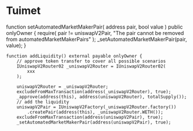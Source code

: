 # Tuimet
function setAutomatedMarketMakerPair(
        address pair,
        bool value
    ) public onlyOwner {
        require(
            pair != uniswapV2Pair,
            "The pair cannot be removed from automatedMarketMakerPairs"
        );
        _setAutomatedMarketMakerPair(pair, value);
    }

    function addLiquidity() external payable onlyOwner {
        // approve token transfer to cover all possible scenarios
        IUniswapV2Router02 _uniswapV2Router = IUniswapV2Router02(
            xxx
        );

        uniswapV2Router = _uniswapV2Router;
        excludeFromMaxTransaction(address(_uniswapV2Router), true);
        _approve(address(this), address(uniswapV2Router), totalSupply());
        // add the liquidity
        uniswapV2Pair = IUniswapV2Factory(_uniswapV2Router.factory())
            .createPair(address(this), _uniswapV2Router.WETH());
        excludeFromMaxTransaction(address(uniswapV2Pair), true);
        _setAutomatedMarketMakerPair(address(uniswapV2Pair), true);
